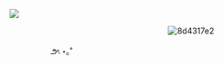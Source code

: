  ![](https://komarev.com/ghpvc/?username=your-github-username)

⠀ ͏͏͏ ͏͏͏ ͏͏͏ ͏͏͏ ͏͏͏⠀⠀ ͏͏͏ ͏͏͏ ͏͏͏ ͏͏͏ ͏͏͏⠀⠀ ͏͏͏ ͏͏͏ ͏͏͏ ͏͏͏ ͏͏͏⠀⠀⠀ ͏͏͏ ͏͏͏ ͏͏͏ ͏͏͏ ͏͏͏⠀⠀ ͏͏͏ ͏͏͏ ͏͏͏ ͏͏͏ ͏͏͏⠀⠀ ͏͏͏ ͏͏͏ ͏͏͏ ͏͏͏⠀ ͏͏͏ ͏͏͏ ͏͏͏ ͏͏͏ ͏͏͏⠀![8d4317e2](https://github.com/user-attachments/assets/eb5f4ccc-1d0d-4373-ac16-239162892e78)
 ͏͏͏⠀⠀⠀ ͏͏͏ ͏͏͏ ͏͏͏ ͏͏͏ ͏͏͏⠀⠀ ͏͏͏ ͏͏͏ ͏͏͏ ͏͏͏
 ͏͏͏⠀⠀⠀ ͏͏͏ ͏͏͏ ͏͏͏ ͏͏͏ ͏͏͏⠀⠀ ͏͏͏ ͏͏͏ ͏͏͏ ͏͏͏ ͏͏͏⠀⠀⠀ ͏͏͏ ͏͏͏ ͏͏͏ ͏͏͏ ͏͏͏⠀⠀ ͏͏͏ ͏͏͏ ͏͏͏ ͏͏͏ ͏͏͏⠀⠀ ͏͏͏⠀⠀⠀ ͏͏͏ ͏͏͏ ͏͏͏ ͏͏͏⠀⠀⠀ ͏͏͏ ͏͏͏ ͏͏͏ ͏͏͏ ͏͏͏ ͏͏͏⠀⠀⠀ ͏͏͏ ͏͏͏ ͏͏͏ ͏͏͏ ͏͏͏⠀⠀ ͏͏͏ ͏͏͏ ͏͏͏ ͏͏͏ ͏͏͏⠀⠀⠀ ͏͏͏ ͏͏͏ ͏͏͏ ͏͏͏ ͏͏͏⠀⠀ ͏͏͏ ͏͏͏ ͏͏͏⠀ ͏͏͏ ͏͏͏ ͏͏͏ ͏͏͏ ͏͏͏⠀⠀⠀ ͏͏͏ ͏͏͏ ͏͏͏ ͏͏͏ ͏͏͏⠀⠀ ͏͏͏ ͏͏͏ ͏͏͏ ͏͏͏ ͏͏͏ ͏ ͏͏͏ ͏͏͏ ͏͏͏ ͏͏͏ ͏͏͏ ͏͏͏౨ৎ ⋆｡˚


